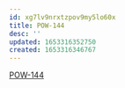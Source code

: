 ```yaml
---
id: xg7lv9nrxtzpov9my5lo60x
title: POW-144
desc: ''
updated: 1653316352750
created: 1653316346767
---
```


[POW-144](https://sherwin-williams.atlassian.net/jira/software/c/projects/POW/boards/5849?view=detail&selectedIssue=POW-144)